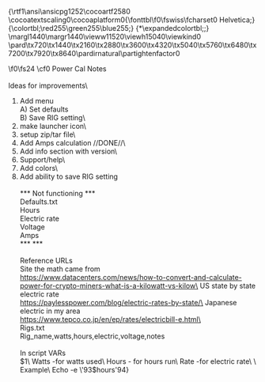 {\rtf1\ansi\ansicpg1252\cocoartf2580
\cocoatextscaling0\cocoaplatform0{\fonttbl\f0\fswiss\fcharset0 Helvetica;}
{\colortbl;\red255\green255\blue255;}
{\*\expandedcolortbl;;}
\margl1440\margr1440\vieww11520\viewh15040\viewkind0
\pard\tx720\tx1440\tx2160\tx2880\tx3600\tx4320\tx5040\tx5760\tx6480\tx7200\tx7920\tx8640\pardirnatural\partightenfactor0

\f0\fs24 \cf0 Power Cal Notes\
\
Ideas for improvements\
1) Add menu\
	A) Set defaults\
	B) Save RIG setting\
2) make launcher icon\
3) setup zip/tar file\
4) Add Amps calculation //DONE//\
5) Add info section with version\
6) Support/help\
7) Add colors\
8) Add ability to save RIG setting\
\
*** Not functioning ***\
Defaults.txt\
Hours \
Electric rate\
Voltage\
Amps\
*** ***\
\
Reference URLs\
Site the math came from\
https://www.datacenters.com/news/how-to-convert-and-calculate-power-for-crypto-miners-what-is-a-kilowatt-vs-kilow\
US state by state electric rate\
https://paylesspower.com/blog/electric-rates-by-state/\
Japanese electric in my area\
https://www.tepco.co.jp/en/ep/rates/electricbill-e.html\
\
Rigs.txt\
Rig_name,watts,hours,electric,voltage,notes\
\
In script VARs\
$1\
Watts -for watts used\
Hours - for hours run\
Rate  -for electric rate\
\
Example\
Echo -e \'93$hours\'94}